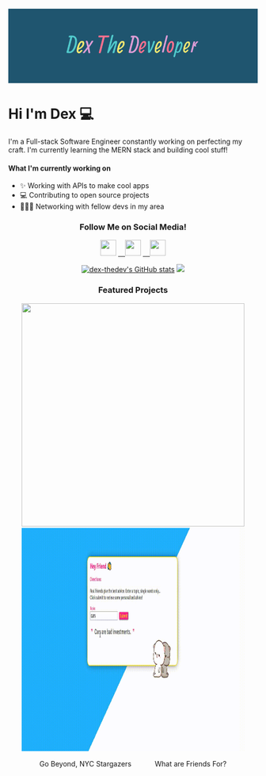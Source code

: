 
<p align="center">
  <img src="https://github.com/Dex-theDev/Dex-theDev/blob/main/github-banner2.gif?raw=true">
</p>

# Hi I'm Dex 💻

I'm a Full-stack Software Engineer constantly working on perfecting my craft. I'm currently learning the MERN stack and building cool stuff!


#### What I'm currently working on

- ✨ Working with APIs to make cool apps
- 💻 Contributing to open source projects
- 👩🏾‍💻 Networking with fellow devs in my area

<p align="center">
<h3 align="center"> Follow Me on Social Media!</h3>
  
</p>
                  
  <p align="center"> <a href="https://dexthedev" target="_blank" rel="noreferrer"><img src="https://raw.githubusercontent.com/danielcranney/readme-generator/main/public/icons/socials/hashnode.svg" width="32" height="32" /></a> <a href="https://www.linkedin.com/in/dex-joseph" target="_blank" rel="noreferrer">&emsp;<img src="https://raw.githubusercontent.com/danielcranney/readme-generator/main/public/icons/socials/linkedin.svg" width="32" height="32" /></a> <a href="https://www.twitter.com/DextheDev_" target="_blank" rel="noreferrer">&emsp;<img src="https://raw.githubusercontent.com/danielcranney/readme-generator/main/public/icons/socials/twitter.svg" width="32" height="32" /></a>


<p align="center">
<a href="http://www.github.com/dex-thedev"><img width="450px" src="https://github-readme-stats.vercel.app/api?username=dex-thedev&show_icons=true&hide=&count_private=true&title_color=0891b2&text_color=ffffff&icon_color=0891b2&bg_color=1c1917&hide_border=true&show_icons=true" alt="dex-thedev's GitHub stats" /></a>
<a href="http://www.github.com/dex-thedev"><img width="450px" src="https://github-readme-streak-stats.herokuapp.com/?user=dex-thedev&stroke=ffffff&background=1c1917&ring=0891b2&fire=0891b2&currStreakNum=ffffff&currStreakLabel=0891b2&sideNums=ffffff&sideLabels=ffffff&dates=ffffff&hide_border=true" /></a>
  </p>
  <p>
  </p>
  <h3 align="center">
  Featured Projects
  </h3>
  
  
  <p align="center">
  
  <img width=450px height= 450px src="https://github.com/Dex-theDev/Dex-theDev/blob/main/nasapage.gif?raw=true">
  <img width=450px height=450px src="https://github.com/Dex-theDev/Dex-theDev/blob/main/friendpage.gif?raw=true">
  </p>
    <p align="center"> Go Beyond, NYC Stargazers &nbsp;&nbsp;&nbsp;&nbsp;&nbsp;&nbsp;&nbsp;&nbsp;&nbsp;&nbsp; What are Friends For?</p>
  
<!--
![Codewars](https://img.shields.io/badge/Codewars-B1361E?style=for-the-badge&logo=codewars&logoColor=grey)
![MDN Web Docs](https://img.shields.io/badge/MDN_Web_Docs-black?style=for-the-badge&logo=mdnwebdocs&logoColor=pink)
![NodeJS](https://img.shields.io/badge/node.js-6DA55F?style=for-the-badge&logo=node.js&logoColor=pink)
![React](https://img.shields.io/badge/react-%2320232a.svg?style=for-the-badge&logo=react&logoColor=%2361DAFB)
![Visual Studio Code](https://img.shields.io/badge/Visual%20Studio%20Code-0078d7.svg?style=for-the-badge&logo=visual-studio-code&logoColor=pink)
![HTML5](https://img.shields.io/badge/html5-%23E34F26.svg?style=for-the-badge&logo=html5&logoColor=pink)
![JavaScript](https://img.shields.io/badge/javascript-%23323330.svg?style=for-the-badge&logo=javascript&logoColor=%23F7DF1E)
![Notion](https://img.shields.io/badge/Notion-%23000000.svg?style=for-the-badge&logo=notion&logoColor=pink)
-->

<!--
**Dex-theDev/Dex-theDev** is a ✨ _special_ ✨ repository because its `README.md` (this file) appears on your GitHub profile.

Here are some ideas to get you started:

- 🔭 I’m currently working on ...
- 🌱 I’m currently learning ...
- 👯 I’m looking to collaborate on ...
- 🤔 I’m looking for help with ...
- 💬 Ask me about ...
- 📫 How to reach me: ...
- 😄 Pronouns: ...
- ⚡ Fun fact: ...
-->

